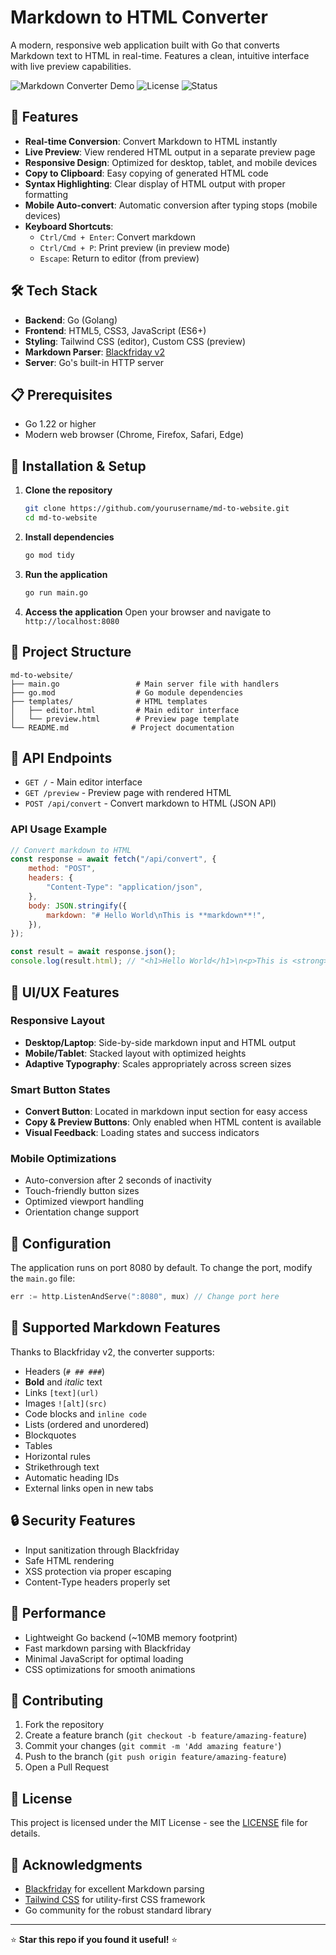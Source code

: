 # Markdown to HTML Converter

A modern, responsive web application built with Go that converts Markdown text to HTML in real-time. Features a clean, intuitive interface with live preview capabilities.

![Markdown Converter Demo](https://img.shields.io/badge/Go-1.22+-blue.svg)
![License](https://img.shields.io/badge/license-MIT-green.svg)
![Status](https://img.shields.io/badge/status-active-success.svg)

## 🚀 Features

- **Real-time Conversion**: Convert Markdown to HTML instantly
- **Live Preview**: View rendered HTML output in a separate preview page
- **Responsive Design**: Optimized for desktop, tablet, and mobile devices
- **Copy to Clipboard**: Easy copying of generated HTML code
- **Syntax Highlighting**: Clear display of HTML output with proper formatting
- **Mobile Auto-convert**: Automatic conversion after typing stops (mobile devices)
- **Keyboard Shortcuts**:
  - `Ctrl/Cmd + Enter`: Convert markdown
  - `Ctrl/Cmd + P`: Print preview (in preview mode)
  - `Escape`: Return to editor (from preview)

## 🛠️ Tech Stack

- **Backend**: Go (Golang)
- **Frontend**: HTML5, CSS3, JavaScript (ES6+)
- **Styling**: Tailwind CSS (editor), Custom CSS (preview)
- **Markdown Parser**: [Blackfriday v2](https://github.com/russross/blackfriday)
- **Server**: Go's built-in HTTP server

## 📋 Prerequisites

- Go 1.22 or higher
- Modern web browser (Chrome, Firefox, Safari, Edge)

## 🔧 Installation & Setup

1. **Clone the repository**

   ```bash
   git clone https://github.com/yourusername/md-to-website.git
   cd md-to-website
   ```

2. **Install dependencies**

   ```bash
   go mod tidy
   ```

3. **Run the application**

   ```bash
   go run main.go
   ```

4. **Access the application**
   Open your browser and navigate to `http://localhost:8080`

## 📁 Project Structure

```
md-to-website/
├── main.go                 # Main server file with handlers
├── go.mod                  # Go module dependencies
├── templates/              # HTML templates
│   ├── editor.html         # Main editor interface
│   └── preview.html        # Preview page template
└── README.md              # Project documentation
```

## 🔌 API Endpoints

- `GET /` - Main editor interface
- `GET /preview` - Preview page with rendered HTML
- `POST /api/convert` - Convert markdown to HTML (JSON API)

### API Usage Example

```javascript
// Convert markdown to HTML
const response = await fetch("/api/convert", {
	method: "POST",
	headers: {
		"Content-Type": "application/json",
	},
	body: JSON.stringify({
		markdown: "# Hello World\nThis is **markdown**!",
	}),
});

const result = await response.json();
console.log(result.html); // "<h1>Hello World</h1>\n<p>This is <strong>markdown</strong>!</p>\n"
```

## 🎨 UI/UX Features

### Responsive Layout

- **Desktop/Laptop**: Side-by-side markdown input and HTML output
- **Mobile/Tablet**: Stacked layout with optimized heights
- **Adaptive Typography**: Scales appropriately across screen sizes

### Smart Button States

- **Convert Button**: Located in markdown input section for easy access
- **Copy & Preview Buttons**: Only enabled when HTML content is available
- **Visual Feedback**: Loading states and success indicators

### Mobile Optimizations

- Auto-conversion after 2 seconds of inactivity
- Touch-friendly button sizes
- Optimized viewport handling
- Orientation change support

## 🔧 Configuration

The application runs on port 8080 by default. To change the port, modify the `main.go` file:

```go
err := http.ListenAndServe(":8080", mux) // Change port here
```

## 🚦 Supported Markdown Features

Thanks to Blackfriday v2, the converter supports:

- Headers (`# ## ###`)
- **Bold** and _italic_ text
- Links `[text](url)`
- Images `![alt](src)`
- Code blocks and `inline code`
- Lists (ordered and unordered)
- Blockquotes
- Tables
- Horizontal rules
- Strikethrough text
- Automatic heading IDs
- External links open in new tabs

## 🔒 Security Features

- Input sanitization through Blackfriday
- Safe HTML rendering
- XSS protection via proper escaping
- Content-Type headers properly set

## 🚀 Performance

- Lightweight Go backend (~10MB memory footprint)
- Fast markdown parsing with Blackfriday
- Minimal JavaScript for optimal loading
- CSS optimizations for smooth animations

## 🤝 Contributing

1. Fork the repository
2. Create a feature branch (`git checkout -b feature/amazing-feature`)
3. Commit your changes (`git commit -m 'Add amazing feature'`)
4. Push to the branch (`git push origin feature/amazing-feature`)
5. Open a Pull Request

## 📄 License

This project is licensed under the MIT License - see the [LICENSE](LICENSE) file for details.

## 🙏 Acknowledgments

- [Blackfriday](https://github.com/russross/blackfriday) for excellent Markdown parsing
- [Tailwind CSS](https://tailwindcss.com/) for utility-first CSS framework
- Go community for the robust standard library

---

⭐ **Star this repo if you found it useful!** ⭐
